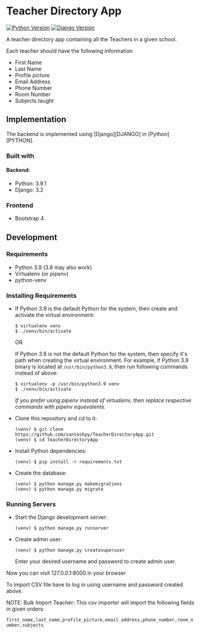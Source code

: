 # Teacher Directory App

[![Python Version](https://img.shields.io/badge/Python-3.9.1-brightgreen.svg)](https://python.org)
[![Django Version](https://img.shields.io/badge/Django-3.2-brightgreen.svg)](https://djangoproject.com)


A teacher directory app containing all the Teachers in a given school.

Each teacher should have the following information

- First Name
- Last Name
- Profile picture
- Email Address
- Phone Number
- Room Number
- Subjects taught



## Implementation

The backend is implemented using [Django][DJANGO] in [Python][PYTHON].

### Built with

#### Backend:

  - Python: 3.9.1
  - Django: 3.2

### Frontend
  - Bootstrap 4


## Development

### Requirements

  - Python 3.9 (3.8 may also work)
  - Virtualenv (or pipenv)
  - python-venv

### Installing Requirements

  - If Python 3.9 is the default Python for the system, then create and activate
	the virtual environment:

		$ virtualenv venv
		$ ./venv/bin/activate

	OR

    If Python 3.8 is not the default Python for the system, then specify it's
  	path when creating the virtual environment. For example, if Python 3.9
  	binary is located at `/usr/bin/python3.9`, then run following commands
  	instead of above:

		$ virtualenv -p /usr/bin/python3.9 venv
		$ ./venv/bin/activate

	*If you prefer using pipenv instead of virtualenv, then replace respective
	commands with pipenv equevalents.*

  - Clone this repository and cd to it:

		(venv) $ git clone https://github.com/santoshpy/TeacherDirectoryApp.git
		(venv) $ cd TeacherDirectoryApp

  - Install Python dependencies:

		(venv) $ pip install -r requirements.txt

  - Create the database:

  		(venv) $ python manage.py makemigrations
  		(venv) $ python manage.py migrate

### Running Servers

  - Start the Django development server:

  		(venv) $ python manage.py runserver

  - Create admin user:

        (venv) $ python manage.py createsuperuser

    Enter your desired username and password to create admin user.

Now you can visit 127.0.0.1:8000 in your browser

To import CSV file have to log in using username and password created above.

NOTE: Bulk Import Teacher:
This csv importer will import the following fields in given orders:

```first_name,last_name,profile_picture,email_address,phone_number,room_number,subjects```